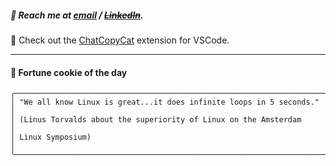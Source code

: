##### :calling: Reach me at **[email](mailto:johannes@stenmark.in)** ***/*** **[~~LinkedIn~~](https://www.linkedin.com/in/johannes-stenmark)**.
:feet: Check out the [ChatCopyCat](https://github.com/jstenmark/ChatCopyCat) extension for VSCode.

---
#### :cookie: Fortune cookie of the day
```smalltalk
╭─────────────────────────────────────────────────────────────────────╮
│ "We all know Linux is great...it does infinite loops in 5 seconds." │
│ (Linus Torvalds about the superiority of Linux on the Amsterdam     │
│ Linux Symposium)                                                    │
╰─────────────────────────────────────────────────────────────────────╯
```
